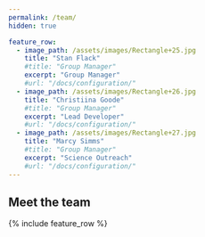 ```yaml
---
permalink: /team/
hidden: true

feature_row:
  - image_path: /assets/images/Rectangle+25.jpg
    title: "Stan Flack"
    #title: "Group Manager"
    excerpt: "Group Manager"
    #url: "/docs/configuration/"
  - image_path: /assets/images/Rectangle+26.jpg
    title: "Christiina Goode"
    #title: "Group Manager"
    excerpt: "Lead Developer"
    #url: "/docs/configuration/"
  - image_path: /assets/images/Rectangle+27.jpg
    title: "Marcy Simms"
    #title: "Group Manager"
    excerpt: "Science Outreach"
    #url: "/docs/configuration/"       
---
```


<div class="hero">
<h2 class="hero__header dark-orange">Meet the team</h2>


{% include feature_row %}
</div>








